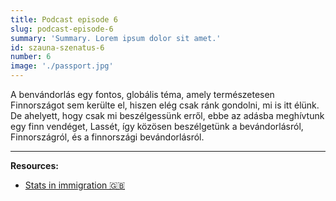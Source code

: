 ```yaml
---
title: Podcast episode 6
slug: podcast-episode-6
summary: 'Summary. Lorem ipsum dolor sit amet.'
id: szauna-szenatus-6
number: 6
image: './passport.jpg'
---
```


A benvándorlás egy fontos, globális téma, amely természetesen Finnországot sem kerülte el, hiszen elég csak ránk gondolni, mi is itt élünk. De ahelyett, hogy csak mi beszélgessünk erről, ebbe az adásba meghívtunk egy finn vendéget, Lassét, így közösen beszélgetünk a bevándorlásról, Finnországról, és a finnországi bevándorlásról.

---

**Resources:**

- [Stats in immigration 🇬🇧](https://www.stat.fi/tup/maahanmuutto/maahanmuuttajat-vaestossa_en.html)